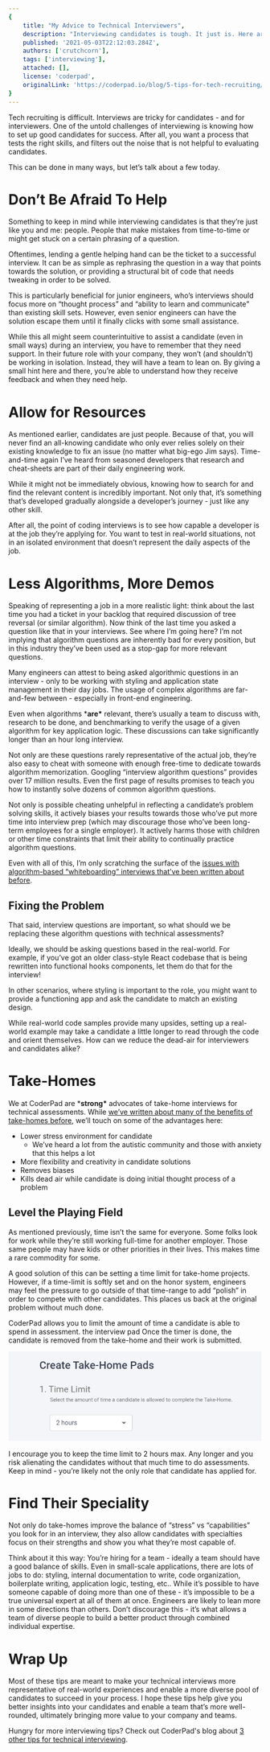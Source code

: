 ```yaml
---
{
    title: "My Advice to Technical Interviewers",
    description: "Interviewing candidates is tough. It just is. Here are just a few of my tips to make your tech recruiting go smoother.",
    published: '2021-05-03T22:12:03.284Z',
    authors: ['crutchcorn'],
    tags: ['interviewing'],
    attached: [],
    license: 'coderpad',
    originalLink: 'https://coderpad.io/blog/5-tips-for-tech-recruiting/'
}
---
```


Tech recruiting is difficult. Interviews are tricky for candidates - and for interviewers. One of the untold challenges of interviewing is knowing how to set up good candidates for success. After all, you want a process that tests the right skills, and filters out the noise that is not helpful to evaluating candidates.


This can be done in many ways, but let’s talk about a few today.

# Don’t Be Afraid To Help

Something to keep in mind while interviewing candidates is that they’re just like you and me: people. People that make mistakes from time-to-time or might get stuck on a certain phrasing of a question. 

Oftentimes, lending a gentle helping hand can be the ticket to a successful interview. It can be as simple as rephrasing the question in a way that points towards the solution, or providing a structural bit of code that needs tweaking in order to be solved.

This is particularly beneficial for junior engineers, who’s interviews should focus more on “thought process” and “ability to learn and communicate” than existing skill sets. However, even senior engineers can have the solution escape them until it finally clicks with some small assistance.


While this all might seem counterintuitive to assist a candidate (even in small ways) during an interview, you have to remember that they need support. In their future role with your company, they won’t (and shouldn’t) be working in isolation. Instead, they will have a team to lean on. By giving a small hint here and there, you’re able to understand how they receive feedback and when they need help.

# Allow for Resources

As mentioned earlier, candidates are just people. Because of that, you will never find an all-knowing candidate who only ever relies solely on their existing knowledge to fix an issue (no matter what big-ego Jim says). Time-and-time again I’ve heard from seasoned developers that research and cheat-sheets are part of their daily engineering work. 

While it might not be immediately obvious, knowing how to search for and find the relevant content is incredibly important. Not only that, it’s something that’s developed gradually alongside a developer’s journey - just like any other skill.


After all, the point of coding interviews is to see how capable a developer is at the job they’re applying for. You want to test in real-world situations, not in an isolated environment that doesn’t represent the daily aspects of the job.

# Less Algorithms, More Demos

Speaking of representing a job in a more realistic light: think about the last time you had a ticket in your backlog that required discussion of tree reversal (or similar algorithm). Now think of the last time you asked a question like that in your interviews. See where I’m going here? I’m not implying that algorithm questions are inherently bad for every position, but in this industry they’ve been used as a stop-gap for more relevant questions.

Many engineers can attest to being asked algorithmic questions in an interview - only to be working with styling and application state management in their day jobs. The usage of complex algorithms are far-and-few between - especially in front-end engineering. 

Even when algorithms ***are\*** relevant, there’s usually a team to discuss with, research to be done, and benchmarking to verify the usage of a given algorithm for key application logic. These discussions can take significantly longer than an hour long interview.

Not only are these questions rarely representative of the actual job, they’re also easy to cheat with someone with enough free-time to dedicate towards algorithm memorization. Googling “interview algorithm questions” provides over 17 million results. Even the first page of results promises to teach you how to instantly solve dozens of common algorithm questions.

Not only is possible cheating unhelpful in reflecting a candidate’s problem solving skills, it actively biases your results towards those who’ve put more time into interview prep (which may discourage those who’ve been long-term employees for a single employer). It actively harms those with children or other time constraints that limit their ability to continually practice algorithm questions.

Even with all of this, I’m only scratching the surface of the [issues with algorithm-based “whiteboarding” interviews that’ve been written about before](https://coderpad.io/blog/whiteboard-interview-guide/).

## Fixing the Problem

That said, interview questions are important, so what should we be replacing these algorithm questions with technical assessments?

Ideally, we should be asking questions based in the real-world. For example, if you’ve got an older class-style React codebase that is being rewritten into functional hooks components, let them do that for the interview!

In other scenarios, where styling is important to the role, you might want to provide a functioning app and ask the candidate to match an existing design.

While real-world code samples provide many upsides, setting up a real-world example may take a candidate a little longer to read through the code and orient themselves. How can we reduce the dead-air for interviewers and candidates alike?

# Take-Homes

We at CoderPad are ***strong\*** advocates of take-home interviews for technical assessments. While [we’ve written about many of the benefits of take-homes before](https://coderpad.io/blog/hire-better-faster-and-in-a-more-human-way-with-take-homes/), we’ll touch on some of the advantages here:

- Lower stress environment for candidate
  - We’ve heard a lot from the autistic community and those with anxiety that this helps a lot
- More flexibility and creativity in candidate solutions
- Removes biases
- Kills dead air while candidate is doing initial thought process of a problem

## Level the Playing Field

As mentioned previously, time isn’t the same for everyone. Some folks look for work while they’re still working full-time for another employer. Those same people may have kids or other priorities in their lives. This makes time a rare commodity for some.

A good solution of this can be setting a time limit for take-home projects. However, if a time-limit is softly set and on the honor system, engineers may feel the pressure to go outside of that time-range to add “polish” in order to compete with other candidates. This places us back at the original problem without much done.

CoderPad allows you to limit the amount of time a candidate is able to spend in assessment. the interview pad Once the timer is done, the candidate is removed from the take-home and their work is submitted.

![The timer you can set for CoderPad take-homes](./take_home_timer.png)

I encourage you to keep the time limit to 2 hours max. Any longer and you risk alienating the candidates without that much time to do assessments. Keep in mind - you’re likely not the only role that candidate has applied for.

# Find Their Speciality

Not only do take-homes improve the balance of “stress” vs “capabilities” you look for in an interview, they also allow candidates with specialties focus on their strengths and show you what they’re most capable of.

Think about it this way: You’re hiring for a team - ideally a team should have a good balance of skills. Even in small-scale applications, there are lots of jobs to do: styling, internal documentation to write, code organization, boilerplate writing, application logic, testing, etc.. While it’s possible to have someone capable of doing more than one of these - it’s impossible to be a true universal expert at all of them at once. Engineers are likely to lean more in some directions than others. Don’t discourage this - it’s what allows a team of diverse people to build a better product through combined individual expertise.

# Wrap Up

Most of these tips are meant to make your technical interviews more representative of real-world experiences and enable a more diverse pool of candidates to succeed in your process. I hope these tips help give you better insights into your candidates and enable a team that’s more well-rounded, ultimately bringing more value to your company and teams.

Hungry for more interviewing tips? Check out CoderPad's blog about [3 other tips for technical interviewing](https://coderpad.io/blog/technical-interviewing-3-actionable-tips-to-hire-well/).
